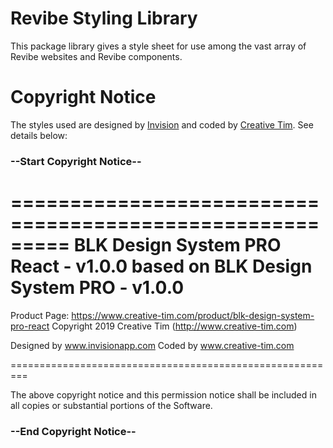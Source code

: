 # Revibe Styling Library
This package library gives a style sheet for use among the vast array of Revibe websites and Revibe components.

# Copyright Notice
The styles used are designed by [Invision](https://www.invision.com) and coded by [Creative Tim](https://www.creative-tim.com). See details below:

### --Start Copyright Notice--
=========================================================
BLK Design System PRO React - v1.0.0 based on BLK Design System PRO - v1.0.0
=========================================================

Product Page: https://www.creative-tim.com/product/blk-design-system-pro-react
Copyright 2019 Creative Tim (http://www.creative-tim.com)

Designed by www.invisionapp.com Coded by www.creative-tim.com

=========================================================

The above copyright notice and this permission notice shall be included in all copies or substantial portions of the Software.
### --End Copyright Notice--